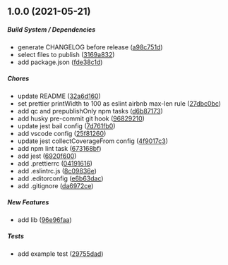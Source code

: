 ## 1.0.0 (2021-05-21)

##### Build System / Dependencies

*  generate CHANGELOG before release ([a98c751d](https://github.com/trubavuong/node-starter/commit/a98c751d53de09ff1e6eec44e74d60c233917f62))
*  select files to publish ([3169a832](https://github.com/trubavuong/node-starter/commit/3169a832e1a0353d7f4096f3fc6501fa3039567c))
*  add package.json ([fde38c1d](https://github.com/trubavuong/node-starter/commit/fde38c1d3bd293c5b78c7adda8bdfe872a04cb36))

##### Chores

*  update README ([32a6d160](https://github.com/trubavuong/node-starter/commit/32a6d160eebfd825601da29ee178323af47d78cb))
*  set prettier printWidth to 100 as eslint airbnb max-len rule ([27dbc0bc](https://github.com/trubavuong/node-starter/commit/27dbc0bcbe933ee80f8eb696204edd288ca5fceb))
*  add qc and prepublishOnly npm tasks ([d6b87173](https://github.com/trubavuong/node-starter/commit/d6b87173fc81101a35c834eaaa93a798b2ff43a5))
*  add husky pre-commit git hook ([96829210](https://github.com/trubavuong/node-starter/commit/96829210d94eafcf87a41dd0a3165ee19fb29146))
*  update jest bail config ([7d761fb0](https://github.com/trubavuong/node-starter/commit/7d761fb0c791b52d7c09c4f329878a319c33bf53))
*  add vscode config ([25f81260](https://github.com/trubavuong/node-starter/commit/25f81260ab0e6c32208d4907bbe1c3475868be9d))
*  update jest collectCoverageFrom config ([4f9017c3](https://github.com/trubavuong/node-starter/commit/4f9017c3a81f5aa57802f8381f960a2c401e1b44))
*  add npm lint task ([673168bf](https://github.com/trubavuong/node-starter/commit/673168bf2703871a4fff06fcfb633e072be6b80e))
*  add jest ([6920f600](https://github.com/trubavuong/node-starter/commit/6920f6005d1272af495ef44a8cc35141c15e56d2))
*  add .prettierrc ([04191616](https://github.com/trubavuong/node-starter/commit/041916168d3f292cb1d924c1a859fcf03e7d1cae))
*  add .eslintrc.js ([8c09836e](https://github.com/trubavuong/node-starter/commit/8c09836e81bc56763b3fbaa6904b14c4b1971ba8))
*  add .editorconfig ([e6b63dac](https://github.com/trubavuong/node-starter/commit/e6b63dace1d3adbedba6e309d3b84cc53540a0cc))
*  add .gitignore ([da6972ce](https://github.com/trubavuong/node-starter/commit/da6972cedd16832d696da65844c4f1a32bbd86ce))

##### New Features

*  add lib ([96e96faa](https://github.com/trubavuong/node-starter/commit/96e96faa12467618d0f2f7426cfa7c9e33e429ae))

##### Tests

*  add example test ([29755dad](https://github.com/trubavuong/node-starter/commit/29755dad3f3f009487171635fbaa61111e141c79))

